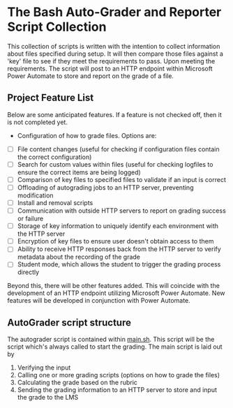 # The Bash Auto-Grader and Reporter Script Collection
This collection of scripts is written with the intention to collect information about files specified during setup. It will then compare those files against a 'key' file to see if they meet the requirements to pass. Upon meeting the requirements. The script will post to an HTTP endpoint within Microsoft Power Automate to store and report on the grade of a file.

## Project Feature List
Below are some anticipated features. If a feature is not checked off, then it is not completed yet.

- Configuration of how to grade files. Options are:
- [ ] File content changes (useful for checking if configuration files contain the correct configuration)
- [ ] Search for custom values within files (useful for checking logfiles to ensure the correct items are being logged)
- [ ] Comparison of key files to specified files to validate if an input is correct
- [ ] Offloading of autograding jobs to an HTTP server, preventing modification
- [ ] Install and removal scripts
- [ ] Communication with outside HTTP servers to report on grading success or failure
- [ ] Storage of key information to uniquely identify each environment with the HTTP server
- [ ] Encryption of key files to ensure user doesn't obtain access to them
- [ ] Ability to receive HTTP responses back from the HTTP server to verify metadata about the recording of the grade
- [ ] Student mode, which allows the student to trigger the grading process directly

Beyond this, there will be other features added. This will coincide with the development of an HTTP endpoint utilizing Microsoft Power Automate. New features will be developed in conjunction with Power Automate.

## AutoGrader script structure
The autograder script is contained within [main.sh](./main.sh). This script will be the script which's always called to start the grading. The main script is laid out by 
1. Verifying the input
2. Calling one or more grading scripts (options on how to grade the files)
3. Calculating the grade based on the rubric
4. Sending the grading information to an HTTP server to store and input the grade to the LMS
